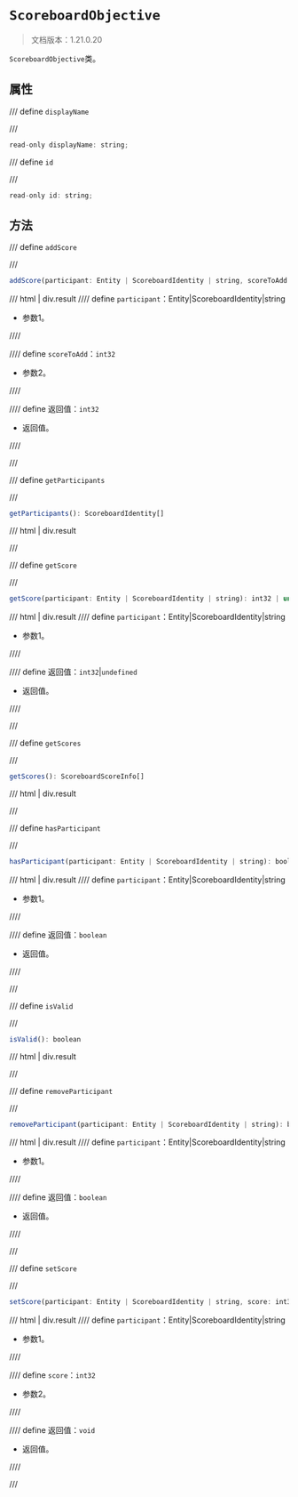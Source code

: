 # `ScoreboardObjective`

> 文档版本：1.21.0.20

`ScoreboardObjective`类。

## 属性

/// define
`displayName`


///

```js
read-only displayName: string;
```


/// define
`id`


///

```js
read-only id: string;
```


## 方法

/// define
`addScore`


///

```js
addScore(participant: Entity | ScoreboardIdentity | string, scoreToAdd: int32): int32
```

/// html | div.result
//// define
`participant`：Entity|ScoreboardIdentity|string

- 参数1。


////

//// define
`scoreToAdd`：`int32`

- 参数2。


////

//// define
返回值：`int32`

- 返回值。


////

///


/// define
`getParticipants`


///

```js
getParticipants(): ScoreboardIdentity[]
```

/// html | div.result

///


/// define
`getScore`


///

```js
getScore(participant: Entity | ScoreboardIdentity | string): int32 | undefined
```

/// html | div.result
//// define
`participant`：Entity|ScoreboardIdentity|string

- 参数1。


////

//// define
返回值：`int32`|`undefined`

- 返回值。


////

///


/// define
`getScores`


///

```js
getScores(): ScoreboardScoreInfo[]
```

/// html | div.result

///


/// define
`hasParticipant`


///

```js
hasParticipant(participant: Entity | ScoreboardIdentity | string): boolean
```

/// html | div.result
//// define
`participant`：Entity|ScoreboardIdentity|string

- 参数1。


////

//// define
返回值：`boolean`

- 返回值。


////

///


/// define
`isValid`


///

```js
isValid(): boolean
```

/// html | div.result

///


/// define
`removeParticipant`


///

```js
removeParticipant(participant: Entity | ScoreboardIdentity | string): boolean
```

/// html | div.result
//// define
`participant`：Entity|ScoreboardIdentity|string

- 参数1。


////

//// define
返回值：`boolean`

- 返回值。


////

///


/// define
`setScore`


///

```js
setScore(participant: Entity | ScoreboardIdentity | string, score: int32): void
```

/// html | div.result
//// define
`participant`：Entity|ScoreboardIdentity|string

- 参数1。


////

//// define
`score`：`int32`

- 参数2。


////

//// define
返回值：`void`

- 返回值。


////

///

